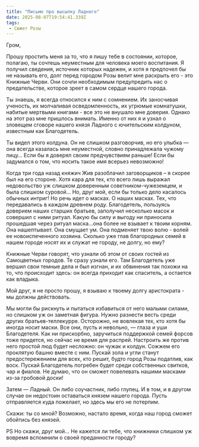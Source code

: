 ```yaml
---
title: "Письмо про высылку Ладного"
date: 2025-08-07T19:54:41.339Z
tags:
 - Сюжет Розы
---
```


Гром,

Прошу простить меня за то, что я пишу тебе в состоянии, которое,
полагаю, ты сочтешь неуместным для человека моего воспитания. Я получил
сведения, источник которых надежен, и хотя я предпочел бы не называть
его, долг перед городом Розы велит мне раскрыть его - это Книжные Черви.
Они сочли необходимым предупредить нас о предательстве, которое зреет в
самом сердце нашего города.

Ты знаешь, я всегда относился к ним с сомнением. Их заносчивая ученость,
их молчаливая осведомленность, их угрюмые комнатушки, набитые мертвыми
книгами - все это не внушало мне доверия. Однако на этот раз мне
пришлось внимать. Именно от них я и узнал о зловещем сговоре нашего
князя Ладного с ючительским колдуном, известным как Благодетель.

Ты видел этого колдуна. Он не слишком разговорчив, но его улыбка — она
всегда казалась мне неуместной, словно принадлежала чужому лицу… Если бы
я доверял своим предчувствиям раньше! Если бы задумался о том, что
носить такое имя всерьез невозможно!

Когда три года назад княжич Жив разоблачил заговорщиков – я скорее был
на его стороне. Хотя кара для тех, кто всего лишь выражал недовольство
уж слишком доверенным советником-чужеземцем, и была слишком суровой… Но,
друг мой, если бы только дело касалось обычных интриг! Но речь идет о
масках. О наших масках. Тех, что передавались в каждом древнем роду.
Благодетель, пользуясь доверием наших старших братьев, заполучил
несколько масок и совершил с ними ритуал. Какую бы силу и выгоду ни
приносила прошедшая через ритуал маска…она более не взывает к твоим
корням. Она нашептывает. Она смущает ум. Она подменяет твою волю - волей
ее новоиспеченного хозяина. Сколько уже глав благородных семей в нашем
городе носят их и служат не городу, не долгу, но ему?

Книжные Черви говорят, что узнали об этом от своих гостей из Самоцветных
городов. Те сразу узнали его. Там Благодетель уже вершил свои темные
дела и был изгнан, и их обвинения так похожи на то, что происходит
здесь: он всегда приходит как спаситель, а остается как владыка.

Мой друг, я не просто прошу, я взываю к твоему долгу аристократа - мы
должны действовать.

Мы могли бы рискнуть и пытаться избавиться от него малыми силами, но
слишком уж он заметная фигура. Нужно разнести весть среди других
братьев-теллекурре. Осторожно, не вовлекая тех, кто хотя бы иногда носит
маски. Все они, пусть и невольно, — глаза и уши Благодетеля. Как ни
прискорбно, заручиться поддержкой семей форсов тоже придется, но сейчас
не время для распрей. Настроить же против него простой люд будет
несложно: он чужак и колдун. Сожжем его проклятую башню вместе с ним.
Пускай зола и угли станут предостережением для всех, кто решит, будто
город Розы податлив, как воск. Пускай Благодетель погребен будет среди
собственных свитков, чар и фиалов. Не думаю, что он сможет повелевать
нашими масками из-за гробовой доски!

Затем — Ладный. Он либо соучастник, либо глупец. И в том, и в другом
случае он недостоин оставаться князем нашего города. Пусть отправляется
куда пожелает, но здесь мы его не потерпим.

Скажи: ты со мной? Возможно, настало время, когда наш город сможет
обойтись без князей.

PS Но скажи, друг мой… Не кажется ли тебе, что книжники слишком уж
вовремя вспомнили о своей преданности городу?
